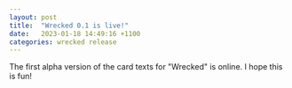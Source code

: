 ```yaml
---
layout: post
title:  "Wrecked 0.1 is live!"
date:   2023-01-18 14:49:16 +1100
categories: wrecked release
---
```

The first alpha version of the card texts for "Wrecked" is online. I hope this is fun!

